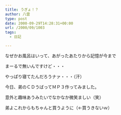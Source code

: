 ```yaml
---
title: うぎょ！？
author: 八雲
type: post
date: 2000-09-29T14:28:31+00:00
url: /2000/09/1003
tags:
  - 日記

---
```

なぜかお風呂はいって、あがったあたりから記憶が今まで
  
まーるで無いんですけど・・・
  
やっぱり寝てたんだろうナァ・・・（汗）

今日、弟のＣＤうばってＭＰ３作ってみました。
  
意外と趣味あうみたいでなかなか微笑ましい（笑）
  
弟よこれからもちゃんと買うように（←買うきないｗ）
